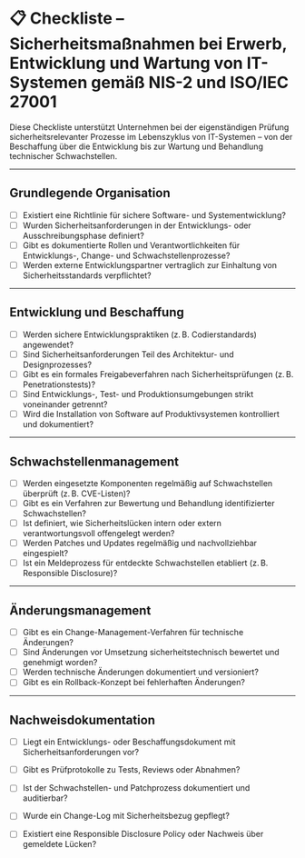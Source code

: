 # 📋 Checkliste – Sicherheitsmaßnahmen bei Erwerb, Entwicklung und Wartung von IT-Systemen gemäß NIS-2 und ISO/IEC 27001

Diese Checkliste unterstützt Unternehmen bei der eigenständigen Prüfung sicherheitsrelevanter Prozesse im Lebenszyklus von IT-Systemen – von der Beschaffung über die Entwicklung bis zur Wartung und Behandlung technischer Schwachstellen.

---

## Grundlegende Organisation

- [ ] Existiert eine Richtlinie für sichere Software- und Systementwicklung?
- [ ] Wurden Sicherheitsanforderungen in der Entwicklungs- oder Ausschreibungsphase definiert?
- [ ] Gibt es dokumentierte Rollen und Verantwortlichkeiten für Entwicklungs-, Change- und Schwachstellenprozesse?
- [ ] Werden externe Entwicklungspartner vertraglich zur Einhaltung von Sicherheitsstandards verpflichtet?

---

## Entwicklung und Beschaffung

- [ ] Werden sichere Entwicklungspraktiken (z. B. Codierstandards) angewendet?
- [ ] Sind Sicherheitsanforderungen Teil des Architektur- und Designprozesses?
- [ ] Gibt es ein formales Freigabeverfahren nach Sicherheitsprüfungen (z. B. Penetrationstests)?
- [ ] Sind Entwicklungs-, Test- und Produktionsumgebungen strikt voneinander getrennt?
- [ ] Wird die Installation von Software auf Produktivsystemen kontrolliert und dokumentiert?

---

## Schwachstellenmanagement

- [ ] Werden eingesetzte Komponenten regelmäßig auf Schwachstellen überprüft (z. B. CVE-Listen)?
- [ ] Gibt es ein Verfahren zur Bewertung und Behandlung identifizierter Schwachstellen?
- [ ] Ist definiert, wie Sicherheitslücken intern oder extern verantwortungsvoll offengelegt werden?
- [ ] Werden Patches und Updates regelmäßig und nachvollziehbar eingespielt?
- [ ] Ist ein Meldeprozess für entdeckte Schwachstellen etabliert (z. B. Responsible Disclosure)?

---

## Änderungsmanagement

- [ ] Gibt es ein Change-Management-Verfahren für technische Änderungen?
- [ ] Sind Änderungen vor Umsetzung sicherheitstechnisch bewertet und genehmigt worden?
- [ ] Werden technische Änderungen dokumentiert und versioniert?
- [ ] Gibt es ein Rollback-Konzept bei fehlerhaften Änderungen?

---

## Nachweisdokumentation

- [ ] Liegt ein Entwicklungs- oder Beschaffungsdokument mit Sicherheitsanforderungen vor?
- [ ] Gibt es Prüfprotokolle zu Tests, Reviews oder Abnahmen?
- [ ] Ist der Schwachstellen- und Patchprozess dokumentiert und auditierbar?
- [ ] Wurde ein Change-Log mit Sicherheitsbezug gepflegt?
- [ ] Existiert eine Responsible Disclosure Policy oder Nachweis über gemeldete Lücken?


